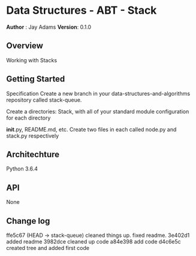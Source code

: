 # Data Structures - ABT - Stack

**Author** : Jay Adams
**Version**: 0.1.0

## Overview
Working with Stacks

## Getting Started
Specification
Create a new branch in your data-structures-and-algorithms repository called stack-queue. 

Create a directories: Stack, with all of your standard module configuration for each directory



__init__.py, README.md, etc.
Create two files in each called node.py and  stack.py respectively


## Architechture
Python 3.6.4

## API
None

## Change log
ffe5c67 (HEAD -> stack-queue) cleaned things up. fixed readme.
3e402d1 added readme
3982dce cleaned up code
a84e398 add code
d4c6e5c created tree and added first code


